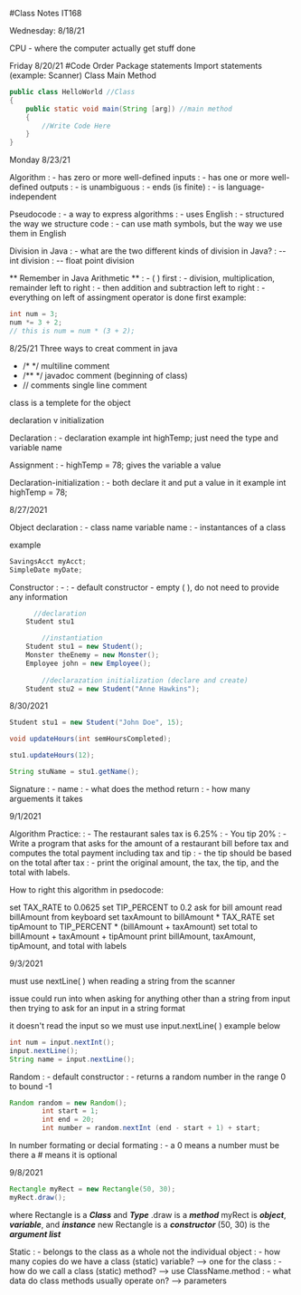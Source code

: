 #Class Notes IT168

Wednesday: 8/18/21

CPU - where the computer actually get stuff done

Friday 8/20/21
#Code Order
Package statements
Import statements (example: Scanner)
Class
Main Method

```Java 
public class HelloWorld //Class
{
    public static void main(String [arg]) //main method
    {
        //Write Code Here
    } 
}
```
Monday 8/23/21

Algorithm
: - has zero or more well-defined inputs
: - has one or more well-defined outputs
: - is unambiguous
: - ends (is finite)
: - is language-independent

Pseudocode
: - a way to express algorithms
: - uses English
: - structured the way we structure code
: - can use math symbols, but the way we use them in English

Division in Java
: - what are the two different kinds of division in Java?
: -- int division
: -- float point division

** Remember in Java Arithmetic **
: - ( ) first
: - division, multiplication, remainder left to right
: - then addition and subtraction left to right
: - everything on left of assingment operator is done first example:
```Java
int num = 3;
num *= 3 + 2;
// this is num = num * (3 + 2);
```

8/25/21
Three ways to creat comment in java 
 - /* */ multiline comment
 - /** */ javadoc comment (beginning of class)
 - // comments single line comment

class is a templete for the object

declaration v initialization

Declaration
: - declaration example int highTemp; just need the type and variable name

Assignment
: - highTemp = 78; gives the variable a value

Declaration-initialization
: - both declare it and put a value in it example int highTemp = 78;

8/27/2021

Object declaration
: - class name variable name
: - instantances of a class

example
```Java
SavingsAcct myAcct;
SimpleDate myDate;
```

Constructor
: - 
: - default constructor - empty ( ), do not need to provide any information

```Java
      //declaration
    Student stu1

        //instantiation
    Student stu1 = new Student();
    Monster theEnemy = new Monster();
    Employee john = new Employee();
    
        //declarazation initialization (declare and create)
    Student stu2 = new Student("Anne Hawkins");
```

8/30/2021

```Java
Student stu1 = new Student("John Doe", 15);

void updateHours(int semHoursCompleted);

stu1.updateHours(12);

String stuName = stu1.getName();
```
Signature
: - name
: - what does the method return
: - how many arguements it takes

9/1/2021

Algorithm Practice:
: - The restaurant sales tax is 6.25%
: - You tip 20%
: - Write a program that asks for the amount of a restaurant bill before tax and computes the total payment including tax and tip
: - the tip should be based on the total after tax
: - print the original amount, the tax, the tip, and the total with labels.

How to right this algorithm in psedocode:

set TAX_RATE to 0.0625
set TIP_PERCENT to 0.2
ask for bill amount
read billAmount from keyboard
set taxAmount to billAmount * TAX_RATE
set tipAmount to TIP_PERCENT * (billAmount + taxAmount)
set total to billAmount + taxAmount + tipAmount
print billAmount, taxAmount, tipAmount, and total with labels

9/3/2021

must use nextLine( ) when reading a string from the scanner

issue could run into when asking for anything other than a string from input then trying to ask for an input in a string format 

it doesn't read the input so we must use input.nextLine( ) example below

```Java
int num = input.nextInt();
input.nextLine();
String name = input.nextLine();
```
Random
: - default constructor
: - returns a random number in the range 0 to bound -1
```Java
Random random = new Random();
        int start = 1;
        int end = 20;
        int number = random.nextInt (end - start + 1) + start;
```

In number formating or decial formating
: - a 0 means a number must be there a # means it is optional

9/8/2021
```Java
Rectangle myRect = new Rectangle(50, 30);
myRect.draw();
```
where Rectangle is a ***Class*** and ***Type***
.draw is a ***method***
myRect is ***object***, ***variable***, and ***instance***
new Rectangle is a ***constructor***
(50, 30) is the ***argument list***

Static
: - belongs to the class as a whole not the individual object
: - how many copies do we have a class (static) variable? --> one for the class
: - how do we call a class (static) method? --> use ClassName.method
: - what data do class methods usually operate on? --> parameters


